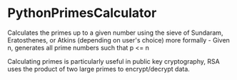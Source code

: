 # PythonPrimesCalculator
Calculates the primes up to a given number using the sieve of Sundaram, Eratosthenes, or Atkins (depending on user's choice)
more formally - Given n, generates all prime numbers such that p <= n

Calculating primes is particularly useful in public key cryptography, RSA uses the product of two large primes to encrypt/decrypt data.
